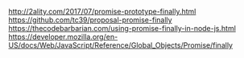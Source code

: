 http://2ality.com/2017/07/promise-prototype-finally.html
https://github.com/tc39/proposal-promise-finally
https://thecodebarbarian.com/using-promise-finally-in-node-js.html
https://developer.mozilla.org/en-US/docs/Web/JavaScript/Reference/Global_Objects/Promise/finally
